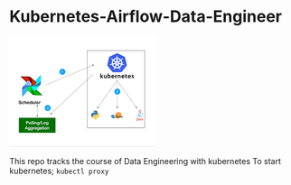 # Kubernetes-Airflow-Data-Engineer
![](images/logo.png)


This repo tracks the course of Data Engineering with kubernetes 
 To start kubernetes;
`kubectl proxy`
